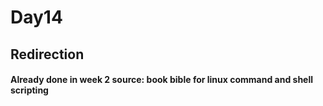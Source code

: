 # Day14 

## Redirection
#### Already done in week 2 source: book bible for linux command and shell scripting



